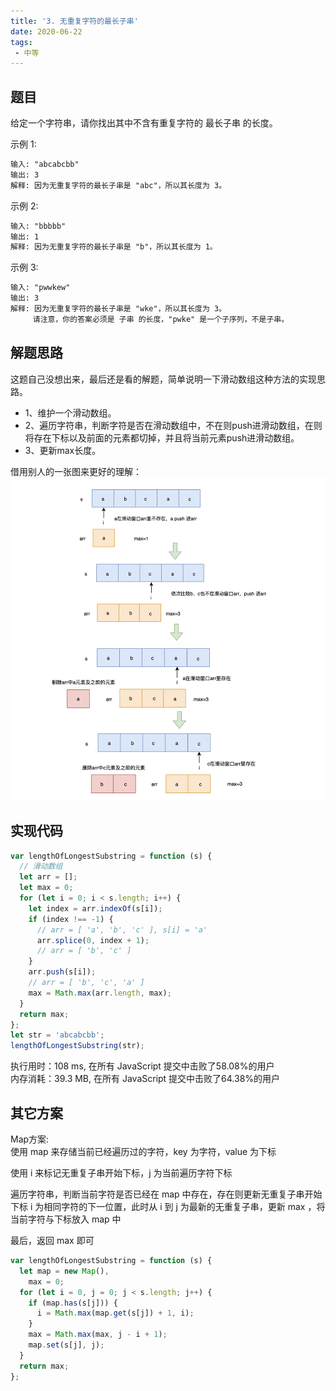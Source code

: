 ```yaml
---
title: '3. 无重复字符的最长子串'
date: 2020-06-22
tags:
 - 中等
---
```

## 题目
给定一个字符串，请你找出其中不含有重复字符的 最长子串 的长度。

示例 1:
```md
输入: "abcabcbb"
输出: 3 
解释: 因为无重复字符的最长子串是 "abc"，所以其长度为 3。
```
示例 2:
```md
输入: "bbbbb"
输出: 1
解释: 因为无重复字符的最长子串是 "b"，所以其长度为 1。
```
示例 3:
```md
输入: "pwwkew"
输出: 3
解释: 因为无重复字符的最长子串是 "wke"，所以其长度为 3。
     请注意，你的答案必须是 子串 的长度，"pwke" 是一个子序列，不是子串。
```

## 解题思路
这题自己没想出来，最后还是看的解题，简单说明一下滑动数组这种方法的实现思路。
- 1、维护一个滑动数组。
- 2、遍历字符串，判断字符是否在滑动数组中，不在则push进滑动数组，在则将存在下标以及前面的元素都切掉，并且将当前元素push进滑动数组。
- 3、更新max长度。

借用别人的一张图来更好的理解：<br/>
![str](../image/slidearr.png)

## 实现代码
```js
var lengthOfLongestSubstring = function (s) {
  // 滑动数组
  let arr = [];
  let max = 0;
  for (let i = 0; i < s.length; i++) {
    let index = arr.indexOf(s[i]);
    if (index !== -1) {
      // arr = [ 'a', 'b', 'c' ], s[i] = 'a'
      arr.splice(0, index + 1);
      // arr = [ 'b', 'c' ]
    }
    arr.push(s[i]);
    // arr = [ 'b', 'c', 'a' ]
    max = Math.max(arr.length, max);
  }
  return max;
};
let str = 'abcabcbb';
lengthOfLongestSubstring(str);
```
执行用时：108 ms, 在所有 JavaScript 提交中击败了58.08%的用户 <br />
内存消耗：39.3 MB, 在所有 JavaScript 提交中击败了64.38%的用户

## 其它方案
Map方案: <br/>
使用 map 来存储当前已经遍历过的字符，key 为字符，value 为下标

使用 i 来标记无重复子串开始下标，j 为当前遍历字符下标

遍历字符串，判断当前字符是否已经在 map 中存在，存在则更新无重复子串开始下标 i 为相同字符的下一位置，此时从 i 到 j 为最新的无重复子串，更新 max ，将当前字符与下标放入 map 中

最后，返回 max 即可
```js
var lengthOfLongestSubstring = function (s) {
  let map = new Map(),
    max = 0;
  for (let i = 0, j = 0; j < s.length; j++) {
    if (map.has(s[j])) {
      i = Math.max(map.get(s[j]) + 1, i);
    }
    max = Math.max(max, j - i + 1);
    map.set(s[j], j);
  }
  return max;
};
```